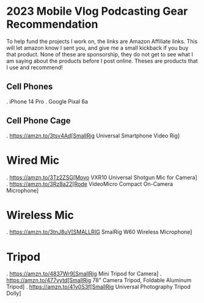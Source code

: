 # 2023 Mobile Vlog Podcasting Gear Recommendation

To help fund the projects I work on, the links are Amazon Affiliate links. This will let amazon know I sent you, and give me a small kickback if you buy that product. None of these are sponsorship, they do not get to see what I am saying about the products before I post online. Theses are products that I use and recommend!

## Cell Phones
. iPhone 14 Pro
. Google Pixal 6a

## Cell Phone Cage
. https://amzn.to/3tsv4Ad[SmallRig Universal Smartphone Video Rig]

# Wired Mic
. https://amzn.to/3Tz2ZSG[Movo VXR10 Universal Shotgun Mic for Camera]
. https://amzn.to/3Rz8a22[Rode VideoMicro Compact On-Camera Microphone]

# Wireless Mic
. https://amzn.to/3tnJ8uV[SMALLRIG SmalRig W60 Wireless Microphone]

# Tripod
. https://amzn.to/4837Wr9[SmallRig Mini Tripod for Camera]
. https://amzn.to/477vytd[SmallRig 78" Camera Tripod, Foldable Aluminum Tripod]
. https://amzn.to/41y0S3f[SmallRig Universal Photography Tripod Dolly]
